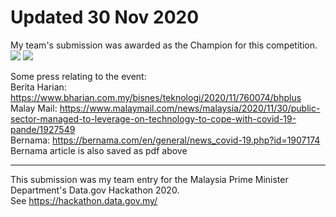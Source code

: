 # Updated 30 Nov 2020
 My team's submission was awarded as the Champion for this competition.
 <img src ='https://github.com/Lenardlim/lestari/blob/master/MAMPU%20Hackathon.png'> 
 <img src ='https://github.com/Lenardlim/lestari_2020/blob/master/lestari%20image.jpg'>
 
 Some press relating to the event:<br>
Berita Harian: https://www.bharian.com.my/bisnes/teknologi/2020/11/760074/bhplus <br>
Malay Mail: https://www.malaymail.com/news/malaysia/2020/11/30/public-sector-managed-to-leverage-on-technology-to-cope-with-covid-19-pande/1927549<br>
Bernama: https://bernama.com/en/general/news_covid-19.php?id=1907174<br>
Bernama article is also saved as pdf above
 


---

This submission was my team entry for the Malaysia Prime Minister Department's Data.gov Hackathon 2020. 
<br>See https://hackathon.data.gov.my/
